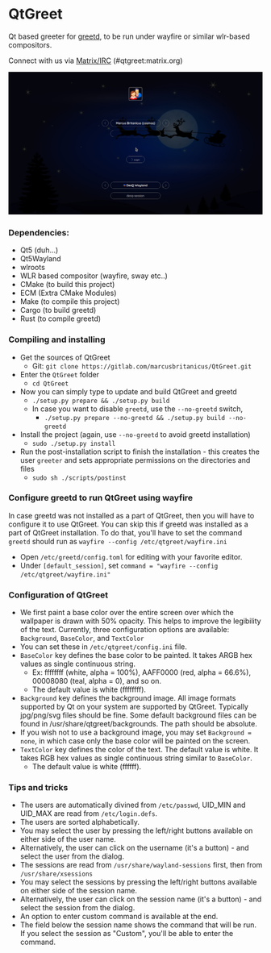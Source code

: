 # QtGreet
Qt based greeter for [greetd](https://git.sr.ht/~kennylevinsen/greetd), to be run under wayfire or similar wlr-based compositors.

Connect with us via [Matrix/IRC](https://app.element.io/#/room/#qtgreet:matrix.org) (#qtgreet:matrix.org)

![image](Screenshots/Greeter.jpg)

### Dependencies:
- Qt5 (duh...)
- Qt5Wayland
- wlroots
- WLR based compositor (wayfire, sway etc..)
- CMake (to build this project)
- ECM (Extra CMake Modules)
- Make (to compile this project)
- Cargo (to build greetd)
- Rust (to compile greetd)

### Compiling and installing

- Get the sources of QtGreet
  * Git: `git clone https://gitlab.com/marcusbritanicus/QtGreet.git`
- Enter the `QtGreet` folder
  * `cd QtGreet`
- Now you can simply type to update and build QtGreet and greetd
  * `./setup.py prepare && ./setup.py build`
  * In case you want to disable `greetd`, use the `--no-greetd` switch,
    - `./setup.py prepare --no-greetd && ./setup.py build --no-greetd`
- Install the project (again, use `--no-greetd` to avoid greetd installation)
  * `sudo ./setup.py install`
- Run the post-installation script to finish the installation - this creates the
  user `greeter` and sets appropriate permissions on the directories and files
  * `sudo sh ./scripts/postinst`

### Configure greetd to run QtGreet using wayfire

In case greetd was not installed as a part of QtGreet, then you will have to configure it to use QtGreet.
You can skip this if greetd was installed as a part of QtGreet installation.
To do that, you'll have to set the command `greetd` should run as `wayfire --config /etc/qtgreet/wayfire.ini`
* Open `/etc/greetd/config.toml` for editing with your favorite editor.
* Under `[default_session]`, set `command = "wayfire --config /etc/qtgreet/wayfire.ini"`

### Configuration of QtGreet

- We first paint a base color over the entire screen over which the wallpaper is drawn with 50% opacity. This helps to improve the legibility of
the text. Currently, three configuration options are available: `Background`, `BaseColor`, and `TextColor`
- You can set these in `/etc/qtgreet/config.ini` file.
- `BaseColor` key defines the base color to be painted. It takes ARGB hex values as single continuous string.
  * Ex: ffffffff (white, alpha = 100%), AAFF0000 (red, alpha = 66.6%), 00008080 (teal, alpha = 0), and so on.
  * The default value is white (ffffffff).
- `Background` key defines the background image. All image formats supported by Qt on your system are supported by QtGreet. Typically
jpg/png/svg files should be fine. Some default background files can be found in /usr/share/qtgreet/backgrounds. The path should be absolute.
- If you wish not to use a background image, you may set `Background = none`, in which case only the base color will be painted on the screen.
- `TextColor` key defines the color of the text. The default value is white. It takes RGB hex values as single continuous string similar to
`BaseColor`.
  * The default value is white (ffffff).

### Tips and tricks

- The users are automatically divined from `/etc/passwd`, UID_MIN and UID_MAX are read from `/etc/login.defs`.
- The users are sorted alphabetically.
- You may select the user by pressing the left/right buttons available on either side of the user name.
- Alternatively, the user can click on the username (it's a button) - and select the user from the dialog.
- The sessions are read from `/usr/share/wayland-sessions` first, then from `/usr/share/xsessions`
- You may select the sessions by pressing the left/right buttons available on either side of the session name.
- Alternatively, the user can click on the session name (it's a button) - and select the session from the dialog.
- An option to enter custom command is available at the end.
- The field below the session name shows the command that will be run. If you select the session as "Custom",
  you'll be able to enter the command.
